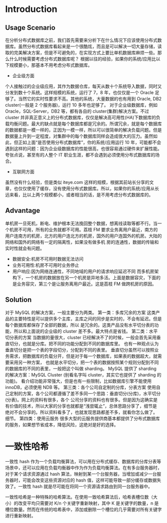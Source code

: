 # Introduction

## Usage Scenario

在分析分布式数据库之前，我们首先需要来分析下在什么情况下应该使用分布式数据库。虽然分布式数据库看起来是一个很酷炫，而且是可以解决一切大量存储，读取的完美解决方案，但是不可避免的，在实现方式上要比单机数据库麻烦一些。那么什么时候需要考虑分布式数据库呢？ 根据以往的经验，如果你的系统/应用比以下规模要小，那基本不用考虑分布式数据库。

- 企业级方面

个人接触过的企业级应用，其作为数据仓库，每天从数十个系统导入数据，同时又分发到数十个系统。这样规模的系统，运行了 7，8 年，也仅仅是一个 Oracle 足够了。当然它的实时性要求不高。其他的系统，大量数据的也有用到 Oracle, DB2 cluster(一般是 2 个服务器)，运行 10 多年也足够了。
对于企业级数据库，例如 Oracle，SQL-Server，DB2 等，都有各自的 cluster(集群)解决方案。不过 cluster 并非真正意义上的分布式数据库，仅仅是解决高可用性(HA)下数据库的负载均衡问题。最大的缺点就是每个数据库都是冗余的。所谓冗余，就是每个数据库的数据都是一模一样的，正因为一模一样，所以可以很简单的解决负载问题。但是数据量上升到一定程度，对集群中的每个数据库同样会造成很大的压力。虽然如此，但正如上面“是否使用分布式数据库”，你的系统/应用运行 10 年，可能都不会遇到这样的问题：因为企业级数据库的性能很高，也很容易通过硬件来扩展性能。夸张点说，甚至有的人整个 IT 职业生涯，都不会遇到必须使用分布式数据库的场合。

- 互联网方面

虽然没有什么经验，但是类似 iteye.com 这样的规模，根据其前站长分享的文章，也仅仅使用了缓存，没有使用分布式数据库。所以，如果你的系统/应用从长远来看，比以上两个规模都小，或者相当的话，是不用考虑分布式数据库的。

## Advantage

单机房一旦死机，断电、维护根本无法挽回整个数据，想离线读取等都不行。当一个机房不可用，所有的业务就都不可用。荔枝 FM 要求业务离用户最近，南方的用户连南方的机房，北方的用户连北方的机房，国外的用户连国外的机房。大陆的网络和国外的网络有一定的隔离性，如果没有做多机 房的连通性，数据的传输和实时性就会有问题。

- 数据安全:机房不可用时数据无法访问
- 业务可用性:机房不可用时业务停止
- 用户响应:因为网络连通性，不同地域的用户的请求响应延迟不同
  而多机房架构下，一个机房的数据放在另一个机房是异地多活。上面是数据容灾，下面的是业务容灾，第三个是让服务离用户最近。这是荔枝 FM 做跨机房的原因。

## Solution

对于 MySQL 的解决方案，一般主要分为两类。
第一类：多库冗余的方案
这类产品的主要特性是可以提供多个主库，主库之间的同步是实时的，不会有延迟。但是每个数据库都保存了全部的数据，所以
是冗余的。这类产品没有水平切分表的功能，所以和上面说的企业级的 cluster 差不多。最大特点是省钱。
第二类：水平切分表的方案
当数据的量很大，cluster 已经解决不了的时候，一般会首先采用垂直切分，也就是分库。把不同的功能分配到不同的数据库里。
也有一种观点认为垂直切分是把一个表的字段切分，分配到不同的表里。
垂直切分虽然可以按照业务需求，把数据库的负载分开，但是对于每一个数据库，如果表的数据超大，就需要采用另一种方案，
也就是水平切分，把一个表的数据按照某个规则分配到不同的数据库的不同的表里，一般把这个叫做 sharding。
MySQL 提供了 sharding 的解决方案：MySQL Cluster (别看名字叫 cluster，其实它也提供了 sharding 的功能)。
看介绍功能非常强大，但是也有一些限制，比如数据库引擎不能使用 innoDB，必须使用 NDB 等。
第三类：各个公司自定制的分库，分表方案
使用自己定制的方案，各个公司都遵循了差不多同一个思路：垂直切分(分库)，水平切分(分表)。网上的资料有很多，各个
公司分享的资料也有很多。但是因为这确实是有价值的技术，所以大家的分享也就都是“浅尝辄止”，总体思路分享了，细节是
绝对不会分享的。所以资料看多了，也就发现思路都差不多，就看你怎么做了。
细节。
第四类：使用云服务
很多大型的云服务提供商基本都提供了分布式数据库的服务，如果想节省成本，降低风险，这绝对是好的选择。

# 一致性哈希

一致性 hash 作为一个负载均衡算法，可以用在分布式缓存、数据库的分库分表等场景中，还可以应用在负载均衡器中作为作为负载均衡算法。在有多台服务器时，对于某个请求资源通过 hash 算法，映射到某一个台服务器，当增加或减少一台服务器时，可能会改变这些资源对应的 hash 值，这样可能导致一部分缓存或数据失效了。一致性 hash 就是尽可能在将同一个资源请求路由到同一台服务器中。

一致性哈希是一种特殊的哈希算法。在使用一致哈希算法后，哈希表槽位数（大小）的改变平均只需要对 K/n 个关键字重新映射，其中 K 是关键字的数量，n 是槽位数量。然而在传统的哈希表中，添加或删除一个槽位的几乎需要对所有关键字进行重新映射。
